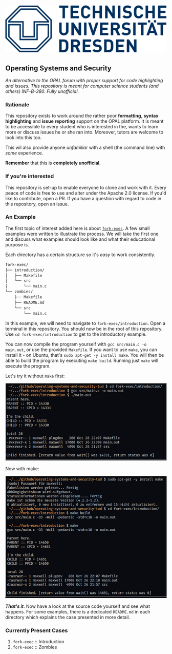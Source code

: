 # ![TUD Logo](images/tud_logo.svg)

## Operating Systems and Security

_An alternative to the OPAL forum with proper support for code highlighting and issues. This repository is meant for computer science students (and others) INF-B-380. Fully unofficial._

### Rationale

This repository exists to work around the rather poor **formatting**, **syntax highlighting** and **issue reporting** support on the OPAL platform. It is meant to be accessible to every student who is interested in the, wants to learn more or discuss issues he or she ran into. Moreover, tutors are welcome to look into this too.

This wil also provide anyone _unfamiliar_ with a shell (the command line) with _some_ experience.

**Remember** that this is **completely unofficial**.

### If you're interested

This repository is set-up to enable everyone to clone and work with it. Every peace of code is free to use and alter under the Apache 2.0 license. If you'd like to contribute, open a PR. If you have a question with regard to code in this repository, open an issue.

### An Example

The first topic of interest added here is about [`fork-exec`][fork-exec::wikipedia]. A few small examples were written to illustrate the process. We will take the first one and discuss what examples should look like and what their educational purpose is.

Each directory has a certain structure so it's _easy_ to work consistently.

``` Bash
fork-exec/
├── introduction/
│   ├── Makefile
│   └── src
│       └── main.c
└── zombies/
    ├── Makefile
    ├── README.md
    └── src
        └── main.c
```

In this example, we will need to navigate to `fork-exec/introduction`. Open a terminal in this repository. You should now be in the root of this repository. Use `cd fork-exec/introduction` to get to the introductory example.

You can now compile the program yourself with `gcc src/main.c -o main.out`, or use the provided `Makefile`. If you want to use `make`, you can install it - on Ubuntu, that's `sudo apt-get -y install make`. You will then be able to build the program by executing `make build`. Running just `make` will execute the program.

Let's try it without `make` first:

![Introduction without make](images/intro_without_make.png)

Now with make:

![Introcution with make](images/intro_with_make.png)

***That's it***. Now have a look at the source code yourself and see what happens. For some examples, there is a dedicated `README.md` in each directory which explains the case presented in more detail.

[fork-exec::wikipedia]: https://en.wikipedia.org/wiki/Fork%E2%80%93exec

### Currently Present Cases

1. `fork-exec` :: Introduction
2. `fork-exec` :: Zombies
